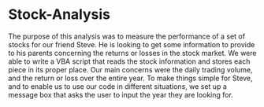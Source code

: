 # Stock-Analysis
The purpose of this analysis was to measure the performance of a set of stocks for our friend Steve. He is looking to get some information to provide to his parents concerning the returns or losses in the stock market. We were able to write a VBA script that reads the stock information and stores each piece in its proper place. Our main concerns were the daily trading volume, and the return or loss over the entire year. To make things simple for Steve, and to enable us to use our code in different situations, we set up a message box that asks the user to input the year they are looking for. 
##
